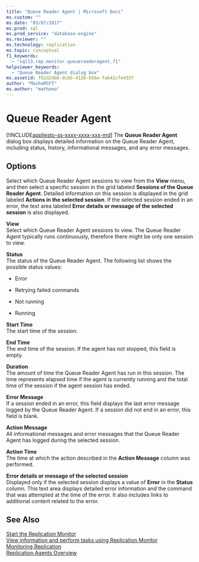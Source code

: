 ```yaml
---
title: "Queue Reader Agent | Microsoft Docs"
ms.custom: ""
ms.date: "03/07/2017"
ms.prod: sql
ms.prod_service: "database-engine"
ms.reviewer: ""
ms.technology: replication
ms.topic: conceptual
f1_keywords: 
  - "sql13.rep.monitor.queuereaderagent.f1"
helpviewer_keywords: 
  - "Queue Reader Agent dialog box"
ms.assetid: f02d24b6-dcb5-4126-b56e-fab41cfe4337
author: "MashaMSFT"
ms.author: "mathoma"
---
```

# Queue Reader Agent
[!INCLUDE[appliesto-ss-xxxx-xxxx-xxx-md](../../includes/appliesto-ss-xxxx-xxxx-xxx-md.md)]
  The **Queue Reader Agent** dialog box displays detailed information on the Queue Reader Agent, including status, history, informational messages, and any error messages.  
  
## Options  
 Select which Queue Reader Agent sessions to view from the **View** menu, and then select a specific session in the grid labeled **Sessions of the Queue Reader Agent**. Detailed information on this session is displayed in the grid labeled **Actions in the selected session**. If the selected session ended in an error, the text area labeled **Error details or message of the selected session** is also displayed.  
  
 **View**  
 Select which Queue Reader Agent sessions to view. The Queue Reader Agent typically runs continuously, therefore there might be only one session to view.  
  
 **Status**  
 The status of the Queue Reader Agent. The following list shows the possible status values:  
  
-   Error  
  
-   Retrying failed commands  
  
-   Not running  
  
-   Running  
  
 **Start Time**  
 The start time of the session.  
  
 **End Time**  
 The end time of the session. If the agent has not stopped, this field is empty.  
  
 **Duration**  
 The amount of time the Queue Reader Agent has run in this session. The time represents elapsed time if the agent is currently running and the total time of the session if the agent session has ended.  
  
 **Error Message**  
 If a session ended in an error, this field displays the last error message logged by the Queue Reader Agent. If a session did not end in an error, this field is blank.  
  
 **Action Message**  
 All informational messages and error messages that the Queue Reader Agent has logged during the selected session.  
  
 **Action Time**  
 The time at which the action described in the **Action Message** column was performed.  
  
 **Error details or message of the selected session**  
 Displayed only if the selected session displays a value of **Error** in the **Status** column. This text area displays detailed error information and the command that was attempted at the time of the error. It also includes links to additional content related to the error.  
  
## See Also  
 [Start the Replication Monitor](../../relational-databases/replication/monitor/start-the-replication-monitor.md)   
 [View information and perform tasks using Replication Monitor](../../relational-databases/replication/monitor/view-information-and-perform-tasks-replication-monitor.md)   
 [Monitoring Replication](../../relational-databases/replication/monitor/monitoring-replication.md)   
 [Replication Agents Overview](../../relational-databases/replication/agents/replication-agents-overview.md)  
  
  

